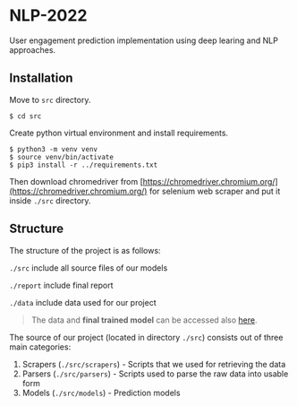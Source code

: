 # NLP-2022

User engagement prediction implementation using deep learing and NLP approaches.

## Installation

Move to `src` directory.

```
$ cd src
```

Create python virtual environment and install requirements.
```
$ python3 -m venv venv
$ source venv/bin/activate
$ pip3 install -r ../requirements.txt
```

Then download chromedriver from [https://chromedriver.chromium.org/](https://chromedriver.chromium.org/) for selenium web scraper and put it inside `./src` directory.

## Structure

The structure of the project is as follows:

`./src` include all source files of our models

`./report` include final report

`./data` include data used for our project

> The data and **final trained model** can be accessed also [here](https://drive.google.com/drive/folders/1aQNp4dg_CT_keet5G0OvugG3JYXEMJkT?usp=sharing).

The source of our project (located in directory `./src`) consists out of three main categories:

1. Scrapers (`./src/scrapers`) - Scripts that we used for retrieving the data
2. Parsers (`./src/parsers`) - Scripts used to parse the raw data into usable form
3. Models (`./src/models`) - Prediction models